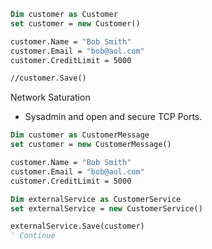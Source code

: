 


```vb
Dim customer as Customer
set customer = new Customer()

customer.Name = "Bob Smith"
customer.Email = "bob@aol.com"
customer.CreditLimit = 5000

//customer.Save()
```

Network Saturation
- Sysadmin and open and secure TCP Ports.


```vb
Dim customer as CustomerMessage
set customer = new CustomerMessage()

customer.Name = "Bob Smith"
customer.Email = "bob@aol.com"
customer.CreditLimit = 5000

Dim externalService as CustomerService
set externalService = new CustomerService()

externalService.Save(customer)
' Continue
```